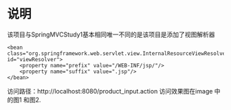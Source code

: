 # 说明
该项目与SpringMVCStudy1基本相同唯一不同的是该项目是添加了视图解析器

    <bean class="org.springframework.web.servlet.view.InternalResourceViewResolver" id="viewResolver">
        <property name="prefix" value="/WEB-INF/jsp/"/>
        <property name="suffix" value=".jsp"/>
    </bean>

访问路径：http://localhost:8080/product_input.action
访问效果图在image 中的图1 和图2.